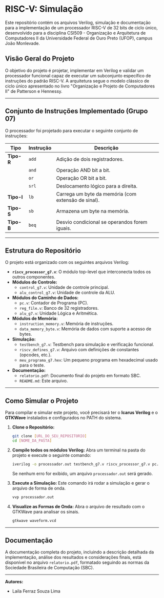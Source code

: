 # RISC-V: Simulação

Este repositório contém os arquivos Verilog, simulação e documentação para a implementação de um processador RISC-V de 32 bits de ciclo único, desenvolvido para a disciplina CSI509 - Organização e Arquitetura de Computadores II da Universidade Federal de Ouro Preto (UFOP), campus João Monlevade.

## Visão Geral do Projeto

O objetivo do projeto é projetar, implementar em Verilog e validar um processador funcional capaz de executar um subconjunto específico de instruções do padrão RISC-V. A arquitetura segue o modelo clássico de ciclo único apresentado no livro "Organização e Projeto de Computadores II" de Patterson e Hennessy.

---

## Conjunto de Instruções Implementado (Grupo 07)

O processador foi projetado para executar o seguinte conjunto de instruções:

| Tipo        | Instrução | Descrição                                    |
|-------------|-----------|----------------------------------------------|
| **Tipo-R** | `add`     | Adição de dois registradores.                |
|             | `and`     | Operação AND bit a bit.                      |
|             | `or`      | Operação OR bit a bit.                       |
|             | `srl`     | Deslocamento lógico para a direita.          |
| **Tipo-I** | `lb`      | Carrega um byte da memória (com extensão de sinal). |
| **Tipo-S** | `sb`      | Armazena um byte na memória.                 |
| **Tipo-B** | `beq`     | Desvio condicional se operandos forem iguais. |

---

## Estrutura do Repositório

O projeto está organizado com os seguintes arquivos Verilog:

* **`riscv_processor_g7.v`**: O módulo top-level que interconecta todos os outros componentes.
* **Módulos de Controle:**
    * `control_g7.v`: Unidade de controle principal.
    * `alu_control_g7.v`: Unidade de controle da ALU.
* **Módulos do Caminho de Dados:**
    * `pc.v`: Contador de Programa (PC).
    * `reg_file.v`: Banco de 32 registradores.
    * `alu_g7.v`: Unidade Lógica e Aritmética.
* **Módulos de Memória:**
    * `instruction_memory.v`: Memória de instruções.
    * `data_memory_byte.v`: Memória de dados com suporte a acesso de bytes.
* **Simulação:**
    * `testbench_g7.v`: Testbench para simulação e verificação funcional.
    * `riscv_defines_g7.v`: Arquivo com definições de constantes (opcodes, etc.).
    * `meu_programa_g7.hex`: Um pequeno programa em hexadecimal usado para o teste.
* **Documentação:**
    * `relatorio.pdf`: Documento final do projeto em formato SBC.
    * `README.md`: Este arquivo.

---

## Como Simular o Projeto

Para compilar e simular este projeto, você precisará ter o **Icarus Verilog** e o **GTKWave** instalados e configurados no PATH do sistema.

1.  **Clone o Repositório:**
    ```bash
    git clone [URL_DO_SEU_REPOSITORIO]
    cd [NOME_DA_PASTA]
    ```

2.  **Compile todos os módulos Verilog:**
    Abra um terminal na pasta do projeto e execute o seguinte comando:
    ```bash
    iverilog -o processador.out testbench_g7.v riscv_processor_g7.v pc.v instruction_memory.v control_g7.v reg_file.v alu_control_g7.v alu_g7.v data_memory_byte.v
    ```
    Se nenhum erro for exibido, um arquivo `processador.out` será gerado.

3.  **Execute a Simulação:**
    Este comando irá rodar a simulação e gerar o arquivo de forma de onda.
    ```bash
    vvp processador.out
    ```

4.  **Visualize as Formas de Onda:**
    Abra o arquivo de resultado com o GTKWave para analisar os sinais.
    ```bash
    gtkwave waveform.vcd
    ```

---

## Documentação

A documentação completa do projeto, incluindo a descrição detalhada da implementação, análise dos resultados e considerações finais, está disponível no arquivo `relatorio.pdf`, formatado seguindo as normas da Sociedade Brasileira de Computação (SBC).

---

**Autores:**
* Laila Ferraz Souza Lima
